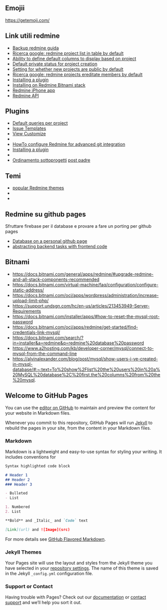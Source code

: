 ## Emojii

https://getemoji.com/

## Link utili redmine

- [Backup redmine guida](https://www.redmine.org/projects/redmine/wiki/RedmineBackupRestore)
- [Ricerca google: redmine project list in table by default](https://www.google.com/search?client=firefox-b-d&q=redmine+project+list+in+table+by+default)
- [Ability to define default columns to display based on project](https://www.redmine.org/issues/3967)
- [Default private status for project creation](https://www.redmine.org/projects/redmine/repository/revisions/1235)
- [Setting for whether new projects are public by default](https://www.redmine.org/issues/2066)
- [Ricerca google: redmine projects ereditate members by default](https://www.google.com/search?client=firefox-b-d&sxsrf=ALeKk01zb_sakgwLsSwnMh_unbW9ex9UaA%3A1595015915012&ei=6wISX_wowrnpBJGyp-gD&q=redmine+projects+ereditate+members+by+default&oq=redmine+projects+ereditate+members+by+default&gs_lcp=CgZwc3ktYWIQAzoECAAQR1D45QFY_u8BYPfwAWgAcAF4AIABbIgB9gWSAQM2LjKYAQCgAQGqAQdnd3Mtd2l6&sclient=psy-ab&ved=0ahUKEwi8ypmoidXqAhXCXJoKHRHZCT0Q4dUDCAs&uact=5)
- [Installing a plugin](https://www.redmine.org/projects/redmine/wiki/plugins)
- [Installing on Redmine Bitnami stack](https://www.redmineup.com/pages/help/agile/installing-redmine-redmine-agile-plugin-on-bitnami-stack?utm_source=Main&utm_medium=email&utm_campaign=Download_plugin_email&utm_term=download_plugin_email&utm_content=installation_guide)
- [Redmine iPhone app](https://www.redmine.org/boards/1/topics/8145)
- [Redmine API](https://www.redmine.org/projects/redmine/wiki/Rest_api)

## Plugins

- [Default queries per project](https://www.redmine.org/plugins/redmine_default_columns)
- [Issue Templates](https://www.redmine.org/plugins/redmine_issue_templates)
- [View Customize](https://www.redmine.org/plugins/redmine_view_customize)
- []()
- [HowTo configure Redmine for advanced git integration](https://www.redmine.org/projects/redmine/wiki/HowTo_configure_Redmine_for_advanced_git_integration)
- [Installing a plugin](https://www.redmine.org/projects/redmine/wiki/plugins)
- [](https://www.redmine.org/plugins/redmine_custom_css)
- [Ordinamento sottoprogetti](https://www.redmine.org/issues/3722) [post padre](https://www.redmine.org/boards/2/topics/10725)

## Temi

- [popular Redmine themes](https://www.redmineup.com/pages/blog/most-popular-best-redmine-themes)
- []()
- []()

## Redmine su github pages

Sfruttare firebase per il database e provare a fare un porting per github pages

- [Database on a personal github page](
https://stackoverflow.com/questions/31655085/database-on-a-personal-github-page)
- [abstracting backend tasks with frontend code](http://nobackend.org/)

## Bitnami
- https://docs.bitnami.com/general/apps/redmine/#upgrade-redmine-and-all-stack-components-recommended
- https://docs.bitnami.com/virtual-machine/faq/configuration/configure-static-address/
- https://docs.bitnami.com/oci/apps/wordpress/administration/increase-upload-limit-php/
- https://support.undsgn.com/hc/en-us/articles/213453949-Server-Requirements
- https://docs.bitnami.com/installer/apps/#how-to-reset-the-mysql-root-password
- https://docs.bitnami.com/oci/apps/redmine/get-started/find-credentials-link-mysql/
- https://docs.bitnami.com/search/?in=installer&a=redmine&q=redmine%20database%20password
- https://www.a2hosting.com/kb/developer-corner/mysql/connect-to-mysql-from-the-command-line
- https://alvinalexander.com/blog/post/mysql/show-users-i-ve-created-in-mysql-database/#:~:text=To%20show%2Flist%20the%20users%20in%20a%20MySQL%20database%2C%20first,the%20columns%20from%20the%20mysql.

## Welcome to GitHub Pages

You can use the [editor on GitHub](https://github.com/game7athletics/logistica/edit/master/README.md) to maintain and preview the content for your website in Markdown files.

Whenever you commit to this repository, GitHub Pages will run [Jekyll](https://jekyllrb.com/) to rebuild the pages in your site, from the content in your Markdown files.

### Markdown

Markdown is a lightweight and easy-to-use syntax for styling your writing. It includes conventions for

```markdown
Syntax highlighted code block

# Header 1
## Header 2
### Header 3

- Bulleted
- List

1. Numbered
2. List

**Bold** and _Italic_ and `Code` text

[Link](url) and ![Image](src)
```

For more details see [GitHub Flavored Markdown](https://guides.github.com/features/mastering-markdown/).

### Jekyll Themes

Your Pages site will use the layout and styles from the Jekyll theme you have selected in your [repository settings](https://github.com/game7athletics/logistica/settings). The name of this theme is saved in the Jekyll `_config.yml` configuration file.

### Support or Contact

Having trouble with Pages? Check out our [documentation](https://help.github.com/categories/github-pages-basics/) or [contact support](https://github.com/contact) and we’ll help you sort it out.
